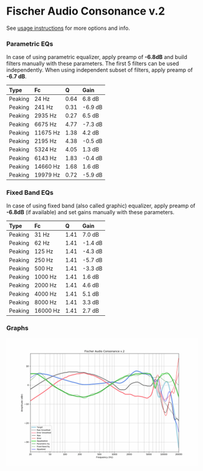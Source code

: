 # Fischer Audio Consonance v.2
See [usage instructions](https://github.com/jaakkopasanen/AutoEq#usage) for more options and info.

### Parametric EQs
In case of using parametric equalizer, apply preamp of **-6.8dB** and build filters manually
with these parameters. The first 5 filters can be used independently.
When using independent subset of filters, apply preamp of **-6.7 dB**.

| Type    | Fc       |    Q | Gain    |
|:--------|:---------|:-----|:--------|
| Peaking | 24 Hz    | 0.64 | 6.8 dB  |
| Peaking | 241 Hz   | 0.31 | -6.9 dB |
| Peaking | 2935 Hz  | 0.27 | 6.5 dB  |
| Peaking | 6675 Hz  | 4.77 | -7.3 dB |
| Peaking | 11675 Hz | 1.38 | 4.2 dB  |
| Peaking | 2195 Hz  | 4.38 | -0.5 dB |
| Peaking | 5324 Hz  | 4.05 | 1.3 dB  |
| Peaking | 6143 Hz  | 1.83 | -0.4 dB |
| Peaking | 14660 Hz | 1.68 | 1.6 dB  |
| Peaking | 19979 Hz | 0.72 | -5.9 dB |

### Fixed Band EQs
In case of using fixed band (also called graphic) equalizer, apply preamp of **-6.8dB**
(if available) and set gains manually with these parameters.

| Type    | Fc       |    Q | Gain    |
|:--------|:---------|:-----|:--------|
| Peaking | 31 Hz    | 1.41 | 7.0 dB  |
| Peaking | 62 Hz    | 1.41 | -1.4 dB |
| Peaking | 125 Hz   | 1.41 | -4.3 dB |
| Peaking | 250 Hz   | 1.41 | -5.7 dB |
| Peaking | 500 Hz   | 1.41 | -3.3 dB |
| Peaking | 1000 Hz  | 1.41 | 1.6 dB  |
| Peaking | 2000 Hz  | 1.41 | 4.6 dB  |
| Peaking | 4000 Hz  | 1.41 | 5.1 dB  |
| Peaking | 8000 Hz  | 1.41 | 3.3 dB  |
| Peaking | 16000 Hz | 1.41 | 2.7 dB  |

### Graphs
![](./Fischer%20Audio%20Consonance%20v.2.png)